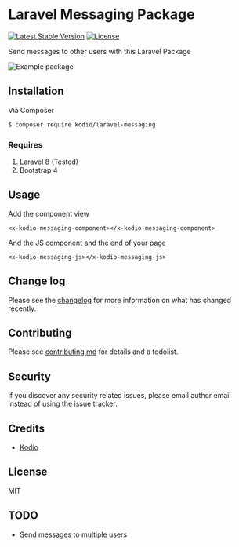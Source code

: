 
# Laravel Messaging Package

[![Latest Stable Version](https://poser.pugx.org/kodio/laravel-messaging/v)](//packagist.org/packages/kodio/laravel-messaging)  [![License](https://poser.pugx.org/kodio/laravel-messaging/license)](//packagist.org/packages/kodio/laravel-messaging)

Send messages to other users with this Laravel Package

![Example package](https://user-images.githubusercontent.com/6561770/105366400-95073e00-5bff-11eb-9a88-ad111150b944.png)

## Installation

Via Composer

``` bash
$ composer require kodio/laravel-messaging
```

### Requires

 1. Laravel 8 (Tested)
 2. Bootstrap 4

## Usage

Add the component view

    <x-kodio-messaging-component></x-kodio-messaging-component>

And the JS component and the end of your page

    <x-kodio-messaging-js></x-kodio-messaging-js>

## Change log

Please see the [changelog](changelog.md) for more information on what has changed recently.

## Contributing

Please see [contributing.md](contributing.md) for details and a todolist.

## Security

If you discover any security related issues, please email author email instead of using the issue tracker.

## Credits

- [Kodio][link-author]

## License
MIT

## TODO
- Send messages to multiple users

[ico-version]: https://img.shields.io/packagist/v/kodio/laravel-messaging.svg?style=flat-square
[ico-downloads]: https://img.shields.io/packagist/dt/kodio/laravel-messaging.svg?style=flat-square

[link-packagist]: https://packagist.org/packages/kodio/laravel-messaging
[link-downloads]: https://packagist.org/packages/kodio/laravel-messaging
[link-travis]: https://travis-ci.org/kodio/laravel-messaging
[link-styleci]: https://styleci.io/repos/12345678
[link-author]: https://github.com/kodio

